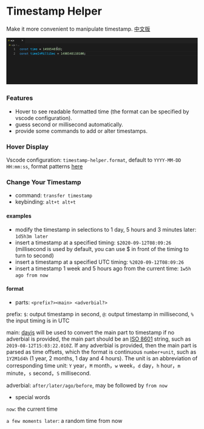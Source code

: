 # Timestamp Helper

Make it more convenient to manipulate timestamp. [中文版](./README_CN.md)

![example.gif](./example.gif)

### Features

- Hover to see readable formatted time (the format can be specified by vscode configuration).
- guess second or millisecond automatically.
- provide some commands to add or alter timestamps.

### Hover Display

Vscode configuration: `timestamp-helper.format`, default to `YYYY-MM-DD HH:mm:ss`, format patterns [here](https://dayjs.gitee.io/docs/en/display/format)

### Change Your Timestamp

* command: `transfer timestamp`
* keybinding: `alt+t alt+t`

#### examples

* modify the timestamp in selections to 1 day, 5 hours and 3 minutes later: `1d5h3m later`
* insert a timestamp at a specified timing: `$2020-09-12T08:09:26` (millisecond is used by default, you can use $ in front of the timing to turn to second)
* insert a timestamp at a specified UTC timing: `%2020-09-12T08:09:26`
* insert a timestamp 1 week and 5 hours ago from the current time: `1w5h ago from now`

#### format

* parts: `<prefix?><main> <adverbial?>`

prefix: `$`: output timestamp in second, `@`: output timestamp in millisecond, `%` the input timing is in UTC

main: [dayjs](https://dayjs.gitee.io/docs/en/parse/string) will be used to convert the main part to timestamp if no adverbial is provided, the main part should be an [ISO 8601](https://en.wikipedia.org/wiki/ISO_8601) string, such as `2019-08-12T15:03:22.010Z`. If any adverbial is provided, then the main part is parsed as time offsets, which the format is continuous `number+unit`, such as `1Y2M1d4h` (1 year, 2 months, 1 day and 4 hours). The unit is an abbreviation of corresponding time unit: `Y` year，`M` month，`w` week，`d` day，`h` hour，`m` minute，`s` second，`S` millisecond.

adverbial: `after/later/ago/before`, may be followed by `from now`

* special words

`now`: the current time

`a few moments later`: a random time from now

